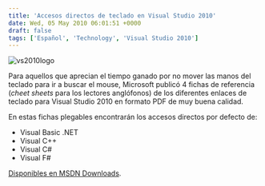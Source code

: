 ```yaml
---
title: 'Accesos directos de teclado en Visual Studio 2010'
date: Wed, 05 May 2010 06:01:51 +0000
draft: false
tags: ['Español', 'Technology', 'Visual Studio 2010']
---
```


![vs2010logo](http://blog.madd0.com/images/WindowsLiveWriter/lang_enKeyboardshortcutsforVisualStudio2_7F01/vs2010logo_3.png "vs2010logo")

Para aquellos que aprecian el tiempo ganado por no mover las manos del teclado para ir a buscar el mouse, Microsoft publicó 4 fichas de referencia (_cheet sheets_ para los lectores anglófonos) de los diferentes enlaces de teclado para Visual Studio 2010 en formato PDF de muy buena calidad.

En estas fichas plegables encontrarán los accesos directos por defecto de:

*   Visual Basic .NET
*   Visual C++
*   Visual C#
*   Visual F#

[Disponibles en MSDN Downloads](http://www.microsoft.com/downloads/details.aspx?displaylang=en&FamilyID=92ced922-d505-457a-8c9c-84036160639f).